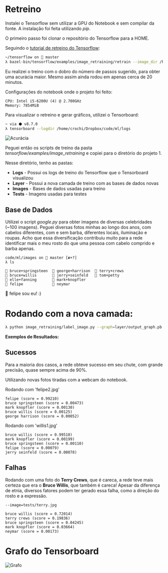 # Retreino

Instalei o Tensorflow sem utilizar a GPU do Notebook e sem compilar da fonte. A instalação foi feita utilizando *pip*. 

O primeiro passo foi clonar o repositório do Tensorflow para a HOME.

Seguindo o [tutorial de retreino do Tensorflow](https://www.tensorflow.org/tutorials/image_retraining):

``` sh
~/tensorflow on  master 
λ bazel-bin/tensorflow/examples/image_retraining/retrain --image_dir /home/crochi/Dropbox/code/ml/images --summaries_dir /home/crochi/Dropbox/code/ml/logs --how_many_training_steps 8000
```
Eu realizei o treino com o dobro do número de passos sugerido, para obter uma acurácia maior. Mesmo assim ainda rodou em apenas cerca de 20 minutos.

Configurações do notebook onde o projeto foi feito:
```
CPU: Intel i5-6200U (4) @ 2.700GHz 
Memory: 7854MiB 
```

Para visualizar o retreino e gerar gráficos, utilizei o Tensorboard:

``` sh
~ via ⬢ v8.7.0 
λ tensorboard --logdir /home/crochi/Dropbox/code/ml/logs
```

![Acurácia](https://i.imgur.com/kKX3hE7.png)

Peguei então os scripts de treino da pasta *tensorflow/examples/image_retraining* e copiei para o diretório do projeto 1.

Nesse diretório, tenho as pastas:
* **Logs** - Possui os logs de treino do Tensorflow que o Tensorboard visualizou
* **Layer** - Possui a nova camada de treino com as bases de dados novas
* **Images** - Bases de dados usadas para treino
* **Tests** - Imagens usadas para testes 

## Base de Dados

Utilizei o script *google.py* para obter imagens de diversas celebridades (~100 imagens). Peguei diversas fotos minhas ao longo dos anos, com cabelos diferentes, com e sem barba, diferentes locais, iluminação e roupas. Acho que essa diversificação contribuiu muito para a rede identificar mais o meu rosto do que uma pessoa com cabelo comprido e barba apenas. 

```
code/ml/images on  master [✘+?] 
λ ls

 bruce+springsteen   george+harrison   terry+crews
 bruce+willis        jerry+seinfeld    tom+petty
 elle+fanning        mark+knopfler
 felipe              neymar
```

 felipe sou eu! :) 


# Rodando com a nova camada:

``` sh
λ python image_retraining/label_image.py --graph=layer/output_graph.pb --labels=layer/output_labels.txt --output_layer=final_result:0  --image=tests/felipe7.jpg 
```

**Exemplos de Resultados:**

## Sucessos

Para a maioria dos casos, a rede obteve sucesso em seu chute, com grande precisão, quase sempre acima de 90%.

Utilizando novas fotos tiradas com a webcam do notebook. 

Rodando com 'felipe2.jpg'

```
felipe (score = 0.99210)
bruce springsteen (score = 0.00473)
mark knopfler (score = 0.00130)
bruce willis (score = 0.00125)
george harrison (score = 0.00052)
```

Rodando com 'willis1.jpg'

```
bruce willis (score = 0.99510)
mark knopfler (score = 0.00199)
bruce springsteen (score = 0.00110)
felipe (score = 0.00079)
jerry seinfeld (score = 0.00078)
```

## Falhas

Rodando com uma foto do **Terry Crews**, que é careca, a rede teve mais certeza que era o **Bruce Willis**, que também é careca!
Apesar da diferença de etnia, diversos fatores podem ter gerado essa falha, como a direção do rosto e a expressão. 

```
--image=tests/terry.jpg 

bruce willis (score = 0.72014)
terry crews (score = 0.19836)
bruce springsteen (score = 0.04245)
mark knopfler (score = 0.03664)
neymar (score = 0.00173)
```



# Grafo do Tensorboard
![Grafo](https://i.imgur.com/v399Yr6.png)


